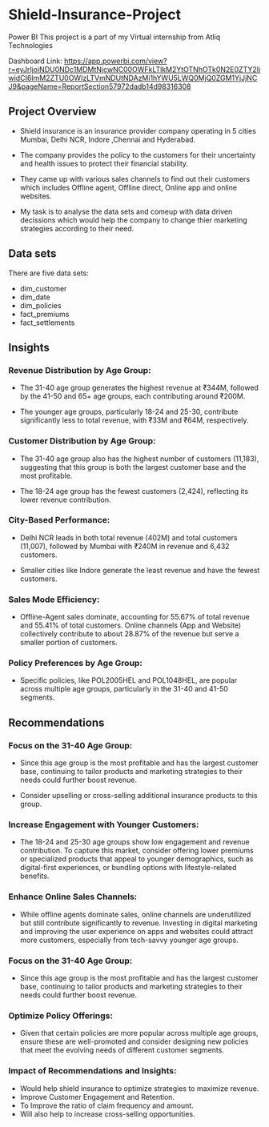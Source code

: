 # Shield-Insurance-Project
Power BI
This project is a part of my Virtual internship from Atliq Technologies

Dashboard Link: https://app.powerbi.com/view?r=eyJrIjoiNDU0NDc1MDMtNjcwNC00OWFkLTlkM2YtOTNhOTk0N2E0ZTY2IiwidCI6ImM2ZTU0OWIzLTVmNDUtNDAzMi1hYWU5LWQ0MjQ0ZGM1YjJjNCJ9&pageName=ReportSection57972dadb14d98316308

## Project Overview
- Shield insurance is an insurance provider company operating in 5 cities  Mumbai, Delhi NCR, Indore ,Chennai and Hyderabad.

- The company provides the policy to the customers for their uncertainty and health issues to protect their financial stability.

- They came up with various sales channels to find out their customers which includes Offline agent, Offline direct, Online app and online websites.

- My task is to analyse the data sets and comeup with data driven decissions which would help the company to change thier marketing strategies according to their need.

## Data sets
There are five data sets:
- dim_customer
- dim_date
- dim_policies
- fact_premiums
- fact_settlements

## Insights
### Revenue Distribution by Age Group:
- The 31-40 age group generates the highest revenue at ₹344M, followed by the 41-50 and 65+ age groups, each contributing around ₹200M.

- The younger age groups, particularly 18-24 and 25-30, contribute significantly less to total revenue, with ₹33M and ₹64M, respectively.

### Customer Distribution by Age Group:
- The 31-40 age group also has the highest number of customers (11,183), suggesting that this group is both the largest customer base and the most profitable.

- The 18-24 age group has the fewest customers (2,424), reflecting its lower revenue contribution.

### City-Based Performance:
- Delhi NCR leads in both total revenue (402M) and total customers (11,007), followed by Mumbai with ₹240M in revenue and 6,432 customers.

- Smaller cities like Indore generate the least revenue and have the fewest customers.

### Sales Mode Efficiency:
- Offline-Agent sales dominate, accounting for 55.67% of total revenue and 55.41% of total customers. Online channels (App and Website) collectively contribute to about 28.87% of the revenue but serve a smaller portion of 
  customers.

### Policy Preferences by Age Group: 
- Specific policies, like POL2005HEL and POL1048HEL, are popular across multiple age groups, particularly in the 31-40 and 41-50 segments.

## Recommendations
### Focus on the 31-40 Age Group:
- Since this age group is the most profitable and has the largest customer base, continuing to tailor products and marketing strategies to their needs could further boost revenue.

- Consider upselling or cross-selling additional insurance products to this group.

### Increase Engagement with Younger Customers:
- The 18-24 and 25-30 age groups show low engagement and revenue contribution. To capture this market, consider offering lower premiums or specialized products that appeal to younger demographics, such as digital-first 
  experiences, or bundling options with lifestyle-related benefits.

### Enhance Online Sales Channels:
- While offline agents dominate sales, online channels are underutilized but still contribute significantly to revenue. Investing in digital marketing and improving the user experience on apps and websites could attract 
  more customers, especially from tech-savvy younger age groups.

### Focus on the 31-40 Age Group:
- Since this age group is the most profitable and has the largest customer base, continuing to tailor products and marketing strategies to their needs could further boost revenue.

### Optimize Policy Offerings:
- Given that certain policies are more popular across multiple age groups, ensure these are well-promoted and consider designing new policies that meet the evolving needs of different customer segments.

### Impact of Recommendations and Insights:
- Would help shield insurance to optimize strategies to maximize revenue.
- Improve Customer Engagement and Retention.
- To Improve the ratio of claim frequency and amount.
- Will also help to increase cross-selling opportunities.








